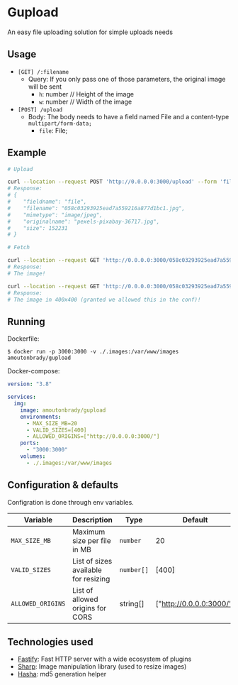 # Gupload

An easy file uploading solution for simple uploads needs

## Usage

- `[GET] /:filename`
  - Query: If you only pass one of those parameters, the original image will be sent
    - `h`: number // Height of the image
    - `w`: number // Width of the image
- `[POST] /upload`
  - Body: The body needs to have a field named File and a content-type `multipart/form-data;`
    - `file`: File;

## Example

```bash
# Upload

curl --location --request POST 'http://0.0.0.0:3000/upload' --form 'file=@/path/to/file'
# Response:
# {
#    "fieldname": "file",
#    "filename": "058c03293925ead7a559216a877d1bc1.jpg",
#    "mimetype": "image/jpeg",
#    "originalname": "pexels-pixabay-36717.jpg",
#    "size": 152231
# }
```

```bash
# Fetch

curl --location --request GET 'http://0.0.0.0:3000/058c03293925ead7a559216a877d1bc1.jpg'
# Response:
# The image!

curl --location --request GET 'http://0.0.0.0:3000/058c03293925ead7a559216a877d1bc1.jpg?w=400&h=400'
# Response:
# The image in 400x400 (granted we allowed this in the conf)!
```

## Running

Dockerfile:

`$ docker run -p 3000:3000 -v ./.images:/var/www/images amoutonbrady/gupload`

Docker-compose:

```yaml
version: "3.8"

services:
  img:
    image: amoutonbrady/gupload
    environments:
      - MAX_SIZE_MB=20
      - VALID_SIZES=[400]
      - ALLOWED_ORIGINS=["http://0.0.0.0:3000/"]
    ports:
      - "3000:3000"
    volumes:
      - ./.images:/var/www/images
```

## Configuration & defaults

Configration is done through env variables.

| Variable          | Description                          | Type       | Default                  |
| ----------------- | ------------------------------------ | ---------- | ------------------------ |
| `MAX_SIZE_MB`     | Maximum size per file in MB          | `number`   | 20                       |
| `VALID_SIZES`     | List of sizes available for resizing | `number[]` | [400]                    |
| `ALLOWED_ORIGINS` | List of allowed origins for CORS     | string[]   | ["http://0.0.0.0:3000/"] |

## Technologies used

- [Fastify](https://www.fastify.io/): Fast HTTP server with a wide ecosystem of plugins
- [Sharp](https://sharp.pixelplumbing.com/): Image manipulation library (used to resize images)
- [Hasha](https://github.com/sindresorhus/hasha): md5 generation helper
